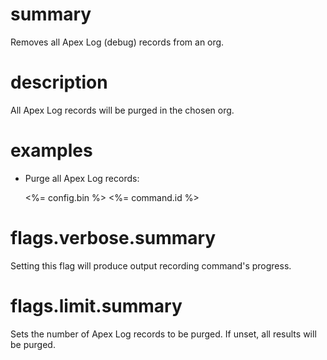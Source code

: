 # summary

Removes all Apex Log (debug) records from an org.

# description

All Apex Log records will be purged in the chosen org.

# examples

- Purge all Apex Log records:

  <%= config.bin %> <%= command.id %>

# flags.verbose.summary

Setting this flag will produce output recording command's progress.

# flags.limit.summary

Sets the number of Apex Log records to be purged. If unset, all results will be purged.
